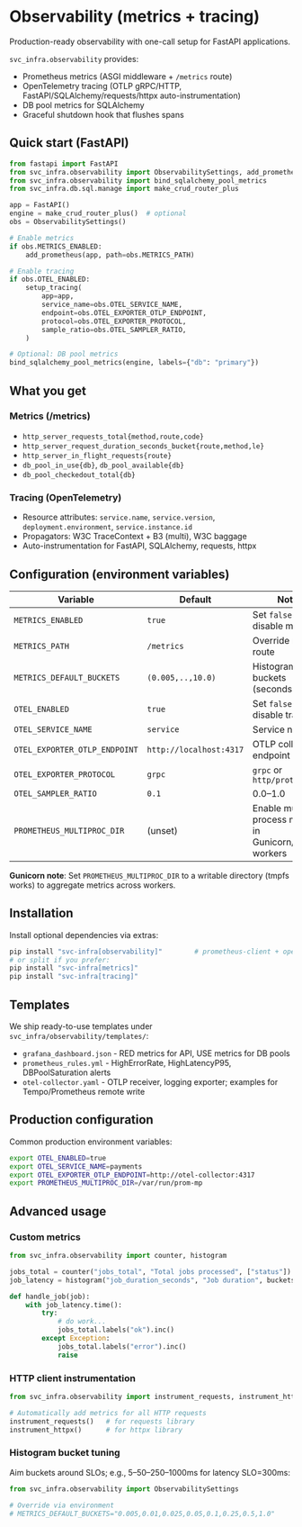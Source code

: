 # Observability (metrics + tracing)

Production-ready observability with one-call setup for FastAPI applications.

`svc_infra.observability` provides:
- Prometheus metrics (ASGI middleware + `/metrics` route)
- OpenTelemetry tracing (OTLP gRPC/HTTP, FastAPI/SQLAlchemy/requests/httpx auto-instrumentation)
- DB pool metrics for SQLAlchemy
- Graceful shutdown hook that flushes spans

## Quick start (FastAPI)

```python
from fastapi import FastAPI
from svc_infra.observability import ObservabilitySettings, add_prometheus, setup_tracing
from svc_infra.observability import bind_sqlalchemy_pool_metrics
from svc_infra.db.sql.manage import make_crud_router_plus

app = FastAPI()
engine = make_crud_router_plus()  # optional
obs = ObservabilitySettings()

# Enable metrics
if obs.METRICS_ENABLED:
    add_prometheus(app, path=obs.METRICS_PATH)

# Enable tracing
if obs.OTEL_ENABLED:
    setup_tracing(
        app=app,
        service_name=obs.OTEL_SERVICE_NAME,
        endpoint=obs.OTEL_EXPORTER_OTLP_ENDPOINT,
        protocol=obs.OTEL_EXPORTER_PROTOCOL,
        sample_ratio=obs.OTEL_SAMPLER_RATIO,
    )

# Optional: DB pool metrics
bind_sqlalchemy_pool_metrics(engine, labels={"db": "primary"})
```

## What you get

### Metrics (/metrics)
- `http_server_requests_total{method,route,code}`
- `http_server_request_duration_seconds_bucket{route,method,le}`
- `http_server_in_flight_requests{route}`
- `db_pool_in_use{db}`, `db_pool_available{db}`
- `db_pool_checkedout_total{db}`

### Tracing (OpenTelemetry)
- Resource attributes: `service.name`, `service.version`, `deployment.environment`, `service.instance.id`
- Propagators: W3C TraceContext + B3 (multi), W3C baggage
- Auto-instrumentation for FastAPI, SQLAlchemy, requests, httpx

## Configuration (environment variables)

| Variable | Default | Notes |
|----------|---------|-------|
| `METRICS_ENABLED` | `true` | Set `false` to disable metrics |
| `METRICS_PATH` | `/metrics` | Override metrics route |
| `METRICS_DEFAULT_BUCKETS` | `(0.005,..,10.0)` | Histogram buckets (seconds) |
| `OTEL_ENABLED` | `true` | Set `false` to disable tracing |
| `OTEL_SERVICE_NAME` | `service` | Service name |
| `OTEL_EXPORTER_OTLP_ENDPOINT` | `http://localhost:4317` | OTLP collector endpoint |
| `OTEL_EXPORTER_PROTOCOL` | `grpc` | `grpc` or `http/protobuf` |
| `OTEL_SAMPLER_RATIO` | `0.1` | 0.0–1.0 |
| `PROMETHEUS_MULTIPROC_DIR` | (unset) | Enable multi-process metrics in Gunicorn/Uvicorn workers |

**Gunicorn note**: Set `PROMETHEUS_MULTIPROC_DIR` to a writable directory (tmpfs works) to aggregate metrics across workers.

## Installation

Install optional dependencies via extras:

```bash
pip install "svc-infra[observability]"        # prometheus-client + opentelemetry deps
# or split if you prefer:
pip install "svc-infra[metrics]"
pip install "svc-infra[tracing]"
```

## Templates

We ship ready-to-use templates under `svc_infra/observability/templates/`:

- `grafana_dashboard.json` - RED metrics for API, USE metrics for DB pools
- `prometheus_rules.yml` - HighErrorRate, HighLatencyP95, DBPoolSaturation alerts
- `otel-collector.yaml` - OTLP receiver, logging exporter; examples for Tempo/Prometheus remote write

## Production configuration

Common production environment variables:

```bash
export OTEL_ENABLED=true
export OTEL_SERVICE_NAME=payments
export OTEL_EXPORTER_OTLP_ENDPOINT=http://otel-collector:4317
export PROMETHEUS_MULTIPROC_DIR=/var/run/prom-mp
```

## Advanced usage

### Custom metrics

```python
from svc_infra.observability import counter, histogram

jobs_total = counter("jobs_total", "Total jobs processed", ["status"])
job_latency = histogram("job_duration_seconds", "Job duration", buckets=[0.1,0.5,1,2,5])

def handle_job(job):
    with job_latency.time():
        try:
            # do work...
            jobs_total.labels("ok").inc()
        except Exception:
            jobs_total.labels("error").inc()
            raise
```

### HTTP client instrumentation

```python
from svc_infra.observability import instrument_requests, instrument_httpx

# Automatically add metrics for all HTTP requests
instrument_requests()   # for requests library
instrument_httpx()      # for httpx library
```

### Histogram bucket tuning

Aim buckets around SLOs; e.g., 5–50–250–1000ms for latency SLO=300ms:

```python
from svc_infra.observability import ObservabilitySettings

# Override via environment
# METRICS_DEFAULT_BUCKETS="0.005,0.01,0.025,0.05,0.1,0.25,0.5,1.0"
```
